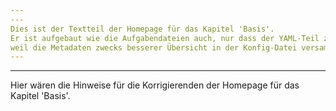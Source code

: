 ```yaml
---
---
Dies ist der Textteil der Homepage für das Kapitel 'Basis'.
Er ist aufgebaut wie die Aufgabendateien auch, nur dass der YAML-Teil zuoberst leer bleibt,
weil die Metadaten zwecks besserer Übersicht in der Konfig-Datei versammelt sind.
---
```

---
Hier wären die Hinweise für die Korrigierenden der Homepage für das Kapitel 'Basis'.
